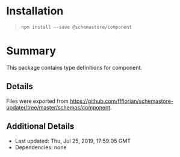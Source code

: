 # Installation
> `npm install --save @schemastore/component`

# Summary
This package contains type definitions for component.

## Details
Files were exported from https://github.com/ffflorian/schemastore-updater/tree/master/schemas/component.

## Additional Details
* Last updated: Thu, Jul 25, 2019, 17:59:05 GMT
* Dependencies: none
